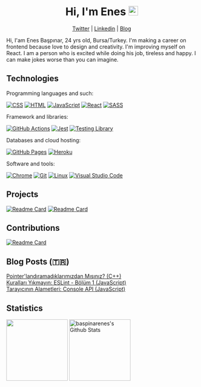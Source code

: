 <h1 align="center">Hi, I'm Enes <img src="https://media.giphy.com/media/hvRJCLFzcasrR4ia7z/giphy.gif" width="25"></h1>
<p align="center"><a href="https://twitter.com/enesbaspinar0">Twitter</a> | <a href="https://www.linkedin.com/in/enesbaspinar/">Linkedin</a> | <a href="https://enesbaspinar.me/">Blog</a></p>

<p>Hi, I'am Enes Başpınar, 24 yrs old, Bursa/Turkey. I'm making a career on frontend because love to design and creativity. I'm improving myself on React. I am a person who is excited while doing his job, tireless and happy. I can make jokes worse than you can imagine.</p>
  
<h2>Technologies</h2>

<div>  
  <p>Programming languages and such:</p>
  <a href="#"><img alt="CSS" src="https://img.shields.io/badge/CSS-254BDD.svg?logo=css3&logoColor=white"></a>
  <a href="#"><img alt="HTML" src="https://img.shields.io/badge/HTML-DD4B25.svg?logo=html5&logoColor=white"></a>
  <a href="#"><img alt="JavaScript" src="https://img.shields.io/badge/JavaScript-EFD81D.svg?logo=javascript&logoColor=black"></a>
  <a href="#"><img alt="React" src="https://img.shields.io/badge/React-61DBFB.svg?logo=react&logoColor=black"></a>
  <a href="#"><img alt="SASS" src="https://img.shields.io/badge/SASS-C76494.svg?logo=sass&logoColor=white"></a>

  <p>Framework and libraries:</p>
  <a href="#"><img alt="GitHub Actions" src="https://img.shields.io/badge/GitHub%20Actions-1C84F7.svg?logo=github%20actions&logoColor=white"></a>
  <a href="#"><img alt="Jest" src="https://img.shields.io/badge/Jest-C21325.svg?logo=jest&logoColor=white&color=rgb(148, 64, 88)&labelColor=rgb(148, 64, 88)"></a>
  <a href="#"><img alt="Testing Library" src="https://img.shields.io/badge/Testing%20Library-FE4646.svg?logo=testinglibrary&logoColor=white"></a>

  <p>Databases and cloud hosting:</p>
  <a href="#"><img alt="GitHub Pages" src="https://img.shields.io/badge/GitHub%20Pages-000000.svg?logo=github&logoColor=white"></a>
  <a href="#"><img alt="Heroku" src="https://img.shields.io/badge/Heroku-3E0094.svg?logo=heroku&logoColor=white"></a>

  <p>Software and tools:</p>
  <a href="#"><img alt="Chrome" src="https://img.shields.io/badge/Chrome-129B5B.svg?logo=googlechrome&logoColor=white"></a>
  <a href="#"><img alt="Git" src="https://img.shields.io/badge/Git-E84D31.svg?logo=git&logoColor=white"></a>
  <a href="#"><img alt="Linux" src="https://img.shields.io/badge/Linux-F6B500.svg?logo=linux&logoColor=black"></a>
  <a href="#"><img alt="Visual Studio Code" src="https://img.shields.io/badge/Visual%20Studio%20Code-25A3EE.svg?logo=visual-studio-code&logoColor=white"></a>
</div>

<h2>Projects</h2>

[![Readme Card](https://github-readme-stats.vercel.app/api/pin/?username=baspinarenes&repo=spider-solitaire)](https://github.com/baspinarenes/spider-solitaire)
[![Readme Card](https://github-readme-stats.vercel.app/api/pin/?username=baspinarenes&repo=rick-and-morty)](https://github.com/baspinarenes/rick-and-morty)

<h2>Contributions</h2>

[![Readme Card](https://github-readme-stats.vercel.app/api/pin/?username=missing-semester-tr&repo=missing-semester-tr.github.io)](https://github.com/missing-semester-tr/missing-semester-tr.github.io)

<h2>Blog Posts (🇹🇷)</h2>

<div>
    <a href="https://www.enesbaspinar.com/blog/genel-programlama/pointerlandiramadiklarimizdanmisiniz">Pointer'landıramadıklarımızdan Mısınız? (C++)</a><br>
    <a href="https://www.enesbaspinar.com/blog/frontend/kurallari-yikmayin-eslint-1">Kuralları Yıkmayın: ESLint - Bölüm 1 (JavaScript)</a><br>
    <a href="https://www.enesbaspinar.com/blog/frontend/tarayicinin-alametleri-console-api">Tarayıcının Alametleri: Console API (JavaScript)</a><br>
</div>

<h2>Statistics</h2>

<a href="https://git.io/streak-stats"><img alt="" src="https://github-readme-streak-stats.herokuapp.com/?user=baspinarenes&theme=vue-dark&hide_border=true" height="162px" /></a>
<a href="https://github.com/anuraghazra/github-readme-stats"><img alt="baspinarenes's Github Stats" src="https://denvercoder1-github-readme-stats.vercel.app/api/?username=baspinarenes&show_icons=true&count_private=true&theme=vue-dark&hide_border=true" height="162px"/></a>
